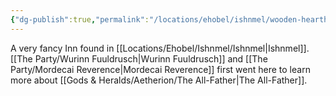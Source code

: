 ```yaml
---
{"dg-publish":true,"permalink":"/locations/ehobel/ishnmel/wooden-hearth-inn/","tags":["Location"],"noteIcon":"","created":"2024-07-22T20:34:50.071+01:00","updated":"2024-12-23T14:12:46.065+00:00"}
---
```


A very fancy Inn found in [[Locations/Ehobel/Ishnmel/Ishnmel\|Ishnmel]]. [[The Party/Wurinn Fuuldrusch\|Wurinn Fuuldrusch]] and [[The Party/Mordecai Reverence\|Mordecai Reverence]] first went here to learn more about [[Gods & Heralds/Aetherion/The All-Father\|The All-Father]].